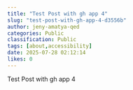 ```yaml
---
title: "Test Post with gh app 4"
slug: "test-post-with-gh-app-4-d3556b"
author: jeny-amatya-qed
categories: Public
classification: Public
tags: [about,accessibility]
date: 2025-07-28 02:12:14 
likes: 0
---
```


Test Post with gh app 4